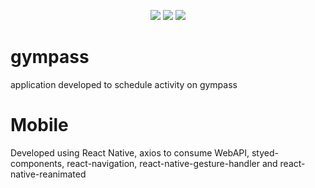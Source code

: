 <p align="center">
  <img src="https://i.imgsafe.org/c7/c74b77f9f1.gif">
  <img src="http://imgsafe.org/image/c7dee96d9d">
  <img src="http://imgsafe.org/image/c7deac3211">
</p>

# gympass

application developed to schedule activity on gympass

# Mobile

Developed using React Native, axios to consume WebAPI, styed-components, react-navigation, react-native-gesture-handler and 
react-native-reanimated

